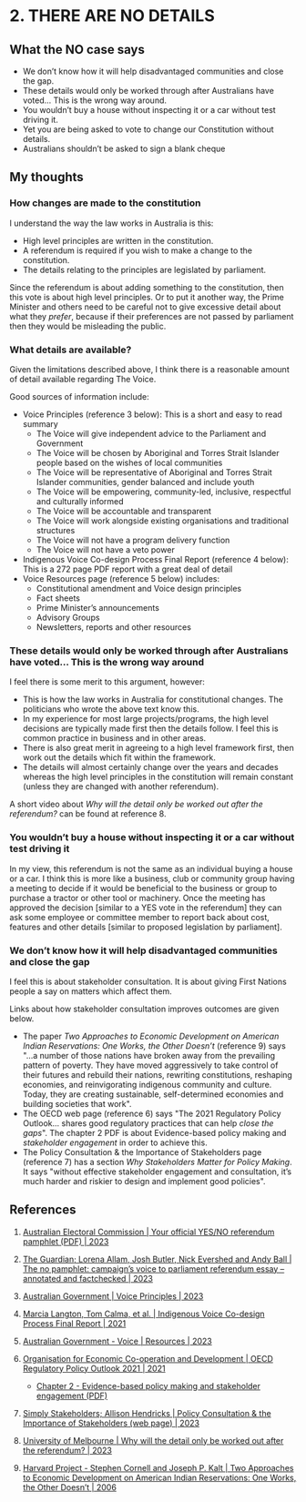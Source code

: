 # 2. THERE ARE NO DETAILS

## What the NO case says

- We don’t know how it will help disadvantaged communities and close the gap.
- These details would only be worked through after Australians have voted... This is the wrong way around.
- You wouldn’t buy a house without inspecting it or a car without test driving it.
- Yet you are being asked to vote to change our Constitution without details.
- Australians shouldn’t be asked to sign a blank cheque


## My thoughts

### How changes are made to the constitution

I understand the way the law works in Australia is this:

- High level principles are written in the constitution.
- A referendum is required if you wish to make a change to the constitution.
- The details relating to the principles are legislated by parliament.

Since the referendum is about adding something to the constitution, then this vote is about high level principles.
Or to put it another way, the Prime Minister and others need to be careful not to give excessive detail about
what they *prefer*, because if their preferences are not passed by parliament then they would be misleading
the public.


### What details are available?

Given the limitations described above, I think there is a reasonable amount of detail available regarding The Voice.

Good sources of information include:

- Voice Principles (reference 3 below): This is a short and easy to read summary
  * The Voice will give independent advice to the Parliament and Government
  * The Voice will be chosen by Aboriginal and Torres Strait Islander people based on the wishes of local communities
  * The Voice will be representative of Aboriginal and Torres Strait Islander communities, gender balanced and include youth
  * The Voice will be empowering, community-led, inclusive, respectful and culturally informed
  * The Voice will be accountable and transparent
  * The Voice will work alongside existing organisations and traditional structures
  * The Voice will not have a program delivery function
  * The Voice will not have a veto power
- Indigenous Voice Co-design Process Final Report (reference 4 below): This is a 272 page PDF report with
  a great deal of detail
- Voice Resources page (reference 5 below) includes:
  * Constitutional amendment and Voice design principles
  * Fact sheets
  * Prime Minister’s announcements
  * Advisory Groups
  * Newsletters, reports and other resources


### These details would only be worked through after Australians have voted... This is the wrong way around

I feel there is some merit to this argument, however:

- This is how the law works in Australia for constitutional changes. The politicians who wrote the above text know this.
- In my experience for most large projects/programs, the high level decisions are typically made first then the details follow.
  I feel this is common practice in business and in other areas.
- There is also great merit in agreeing to a high level framework first, then work out the details which fit within the framework.
- The details will almost certainly change over the years and decades whereas the high level principles in the
  constitution will remain constant (unless they are changed with another referendum).

A short video about *Why will the detail only be worked out after the referendum?* can be found at reference 8.


### You wouldn’t buy a house without inspecting it or a car without test driving it

In my view, this referendum is not the same as an individual buying a house or a car. I think this is more like a business, club
or community group having a meeting to decide if it would be beneficial to the business or group to purchase a tractor or other
tool or machinery. Once the meeting has approved the decision [similar to a YES vote in the referendum] they can ask some employee
or committee member to report back about cost, features and other details [similar to proposed legislation by parliament].


### We don’t know how it will help disadvantaged communities and close the gap

I feel this is about stakeholder consultation. It is about giving First Nations people a say on matters which affect them.

Links about how stakeholder consultation improves outcomes are given below.

- The paper *Two Approaches to Economic Development on American Indian Reservations: One Works, the Other Doesn’t*
  (reference 9) says "...a number of those nations have broken away from
  the prevailing pattern of poverty. They have moved aggressively to take control of their futures and
  rebuild their nations, rewriting constitutions, reshaping economies, and reinvigorating indigenous
  community and culture. Today, they are creating sustainable, self-determined economies and
  building societies that work".
- The OECD web page (reference 6) says "The 2021 Regulatory Policy Outlook... shares good regulatory practices that can help *close the gaps*".
  The chapter 2 PDF is about Evidence-based policy making and *stakeholder engagement* in order to achieve this.
- The Policy Consultation & the Importance of Stakeholders page (reference 7) has a section *Why Stakeholders Matter for Policy Making*.
  It says "without effective stakeholder engagement and consultation, it’s much harder and riskier to design and implement good policies".


## References

1. [Australian Electoral Commission | Your official YES/NO referendum pamphlet (PDF) | 2023](https://www.aec.gov.au/referendums/files/pamphlet/your-official-yes-no-referendum-pamphlet.pdf)

2. [The Guardian; Lorena Allam, Josh Butler, Nick Evershed and Andy Ball | The no pamphlet: campaign’s voice to parliament referendum essay – annotated and factchecked | 2023](https://www.theguardian.com/australia-news/ng-interactive/2023/jul/20/the-vote-no-pamphlet-referendum-voice-to-parliament-voting-essay-aec-published-read-in-full-annotated-fact-checked)

3. [Australian Government | Voice Principles | 2023](https://voice.gov.au/about-voice/voice-principles)

4. [Marcia Langton, Tom Calma, et al. | Indigenous Voice Co-design Process Final Report | 2021](https://voice.gov.au/resources/indigenous-voice-co-design-process-final-report)

5. [Australian Government - Voice | Resources | 2023](https://voice.gov.au/resources)

6. [Organisation for Economic Co-operation and Development | OECD Regulatory Policy Outlook 2021 | 2021](https://www.oecd.org/publications/oecd-regulatory-policy-outlook-2021-38b0fdb1-en.htm)
   - [Chapter 2 - Evidence-based policy making and stakeholder engagement (PDF)](https://www.oecd.org/gov/regulatory-policy/chapter-two-evidence-based-policy-making-and-stakeholder-engagement.pdf)

7. [Simply Stakeholders; Allison Hendricks | Policy Consultation & the Importance of Stakeholders (web page) | 2023](https://simplystakeholders.com/policy-consultation-engagement/)

8. [University of Melbourne | Why will the detail only be worked out after the referendum? | 2023](https://www.youtube.com/watch?v=TQ7qdTXe0Ok&list=PLhOObpoQndRmwcXPvddSgZWKBt4ewtBJF&index=47)

9. [Harvard Project - Stephen Cornell and Joseph P. Kalt | Two Approaches to Economic Development on American Indian Reservations: One Works, the Other Doesn’t | 2006](https://www.honigman.com/media/site_files/111_imgimgjopna_2005-02_Approaches.pdf)

